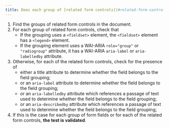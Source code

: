 ```yaml
---
title: Does each group of [related form controls](#related-form-controls) have a [legend](#legend)?
---
```


1. Find the groups of related form controls in the document.
2. For each group of related form controls, check that
   - If the grouping uses a `<fieldset>` element, the `<fieldset>` element has a `<legend>` element.
   - If the grouping element uses a WAI-ARIA `role="group"` or `"radiogroup"` attribute, it has a WAI-ARIA `aria-label` or `aria-labelledby` attribute.
3. Otherwise, for each of the related form controls, check for the presence of
   - either a title attribute to determine whether the field belongs to the field grouping;
   - or an `aria-label` attribute to determine whether the field belongs to the field grouping;
   - or an `aria-labelledby` attribute which references a passage of text used to determine whether the field belongs to the field grouping;
   - or an `aria-describedby` attribute which references a passage of text used to determine whether the field belongs to the field grouping;
4. If this is the case for each group of form fields or for each of the related form controls, **the test is validated**.

